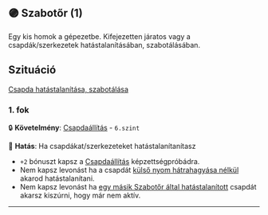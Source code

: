 ## 🟣 Szabotőr (1)

Egy kis homok a gépezetbe. Kifejezetten járatos vagy a csapdák/szerkezetek hatástalanításában, szabotálásában.

## Szituáció

[Csapda hatástalanítása, szabotálása](../szituaciok/csapda_hatatalanitas_szabotalas.md)

### 1. fok

🔒 **Követelmény**: [Csapdaállítás](../kepzettsegek.szekunder/csapdaallitas.md) - `6.szint`

🌟 **Hatás**: Ha csapdákat/szerkezeteket hatástalanítanítasz
- `+2` bónuszt kapsz a [Csapdaállítás](../kepzettsegek.szekunder/csapdaallitas.md) képzettségpróbádra.
- Nem kapsz levonást ha a csapdát [külső nyom hátrahagyása nélkül](../kepzettsegek.szekunder/csapdaallitas.md#c%C3%A9lsz%C3%A1m-m%C3%B3dos%C3%ADt%C3%B3-k%C3%B6r%C3%BClm%C3%A9nyek) akarod hatástalanítani.
- Nem kapsz levonást ha [egy másik Szabotőr által hatástalanított](../kepzettsegek.szekunder/csapdaallitas.md#c%C3%A9lsz%C3%A1m-m%C3%B3dos%C3%ADt%C3%B3-k%C3%B6r%C3%BClm%C3%A9nyek) csapdát akarsz kiszúrni, hogy már nem aktív.

---
